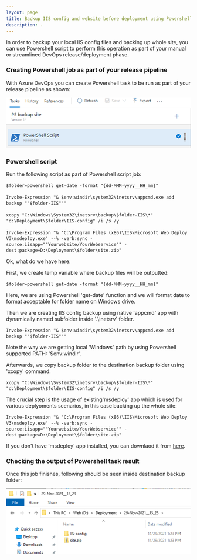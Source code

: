 ```yaml
---
layout: page
title: Backup IIS config and website before deployment using Powershell
description: .
---
```


In order to backup your local IIS config files and backing up whole site, you can use Powershell script to perform this operation as part of your manual or streamlined DevOps release/deployment phase.



### Creating Powershell job as part of your release pipeline

With Azure DevOps you can create Powershell task to be run as part of your release pipeline as shown:

![Azure Powershell task](images/azure_iis_job.png)


### Powershell script

Run the following script as part of Powershell script job:

    $folder=powershell get-date -format "{dd-MMM-yyyy__HH_mm}"

    Invoke-Expression "& $env:windir\system32\inetsrv\appcmd.exe add backup ""$folder-IIS"""

    xcopy "C:\Windows\System32\inetsrv\backup\$folder-IIS\*" "d:\Deployment\$folder\IIS-config" /i /s /y

    Invoke-Expression "& 'C:\Program Files (x86)\IIS\Microsoft Web Deploy V3\msdeploy.exe' --% -verb:sync -source:iisapp=""Yourwebsite/YourWebservice"" -dest:package=D:\Deployment\$folder\site.zip"
    

Ok, what do we have here:

First, we create temp variable where backup files will be outputted:

    $folder=powershell get-date -format "{dd-MMM-yyyy__HH_mm}"

Here, we are using Powershell 'get-date' function and we will format date to format acceptable for folder name on Windows drive. 


Then we are creating IIS config backup using native 'appcmd' app with dynamically named subfolder inside '.\inetsrv' folder. 

    Invoke-Expression "& $env:windir\system32\inetsrv\appcmd.exe add backup ""$folder-IIS"""

Note the way we are getting local 'Windows' path by using Powershell supported PATH: '$env:windir'.

Afterwards, we copy backup folder to the destination backup folder using 'xcopy' command:

    xcopy "C:\Windows\System32\inetsrv\backup\$folder-IIS\*" "d:\Deployment\$folder\IIS-config" /i /s /y

The crucial step is the usage of existing'msdeploy' app which is used for various deplyoments scenarios, in this case backing up the whole site:

    Invoke-Expression "& 'C:\Program Files (x86)\IIS\Microsoft Web Deploy V3\msdeploy.exe' --% -verb:sync -source:iisapp=""Yourwebsite/YourWebservice"" -dest:package=D:\Deployment\$folder\site.zip"

If you don't have 'msdeploy' app installed, you can downlaod it from [here](https://www.iis.net/downloads/microsoft/web-deploy).

### Checking the output of Powershell task result

Once this job finishes, following should be seen inside destination backup folder:

![Output of Powershell task](images/backup_task_output.png)
